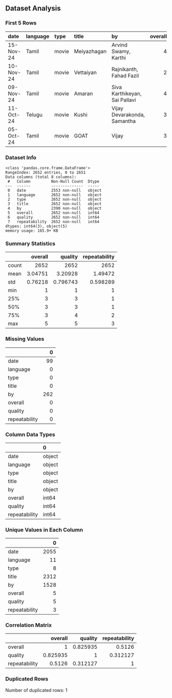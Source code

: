 ## Dataset Analysis

### First 5 Rows

| date      | language   | type   | title       | by                            |   overall |   quality |   repeatability |
|:----------|:-----------|:-------|:------------|:------------------------------|----------:|----------:|----------------:|
| 15-Nov-24 | Tamil      | movie  | Meiyazhagan | Arvind Swamy, Karthi          |         4 |         5 |               1 |
| 10-Nov-24 | Tamil      | movie  | Vettaiyan   | Rajnikanth, Fahad Fazil       |         2 |         2 |               1 |
| 09-Nov-24 | Tamil      | movie  | Amaran      | Siva Karthikeyan, Sai Pallavi |         4 |         4 |               1 |
| 11-Oct-24 | Telugu     | movie  | Kushi       | Vijay Devarakonda, Samantha   |         3 |         3 |               1 |
| 05-Oct-24 | Tamil      | movie  | GOAT        | Vijay                         |         3 |         3 |               1 |

### Dataset Info

```
<class 'pandas.core.frame.DataFrame'>
RangeIndex: 2652 entries, 0 to 2651
Data columns (total 8 columns):
 #   Column         Non-Null Count  Dtype 
---  ------         --------------  ----- 
 0   date           2553 non-null   object
 1   language       2652 non-null   object
 2   type           2652 non-null   object
 3   title          2652 non-null   object
 4   by             2390 non-null   object
 5   overall        2652 non-null   int64 
 6   quality        2652 non-null   int64 
 7   repeatability  2652 non-null   int64 
dtypes: int64(3), object(5)
memory usage: 165.9+ KB

```

### Summary Statistics

|       |    overall |     quality |   repeatability |
|:------|-----------:|------------:|----------------:|
| count | 2652       | 2652        |     2652        |
| mean  |    3.04751 |    3.20928  |        1.49472  |
| std   |    0.76218 |    0.796743 |        0.598289 |
| min   |    1       |    1        |        1        |
| 25%   |    3       |    3        |        1        |
| 50%   |    3       |    3        |        1        |
| 75%   |    3       |    4        |        2        |
| max   |    5       |    5        |        3        |

### Missing Values

|               |   0 |
|:--------------|----:|
| date          |  99 |
| language      |   0 |
| type          |   0 |
| title         |   0 |
| by            | 262 |
| overall       |   0 |
| quality       |   0 |
| repeatability |   0 |

### Column Data Types

|               | 0      |
|:--------------|:-------|
| date          | object |
| language      | object |
| type          | object |
| title         | object |
| by            | object |
| overall       | int64  |
| quality       | int64  |
| repeatability | int64  |

### Unique Values in Each Column

|               |    0 |
|:--------------|-----:|
| date          | 2055 |
| language      |   11 |
| type          |    8 |
| title         | 2312 |
| by            | 1528 |
| overall       |    5 |
| quality       |    5 |
| repeatability |    3 |

### Correlation Matrix

|               |   overall |   quality |   repeatability |
|:--------------|----------:|----------:|----------------:|
| overall       |  1        |  0.825935 |        0.5126   |
| quality       |  0.825935 |  1        |        0.312127 |
| repeatability |  0.5126   |  0.312127 |        1        |

### Duplicated Rows

Number of duplicated rows: 1

